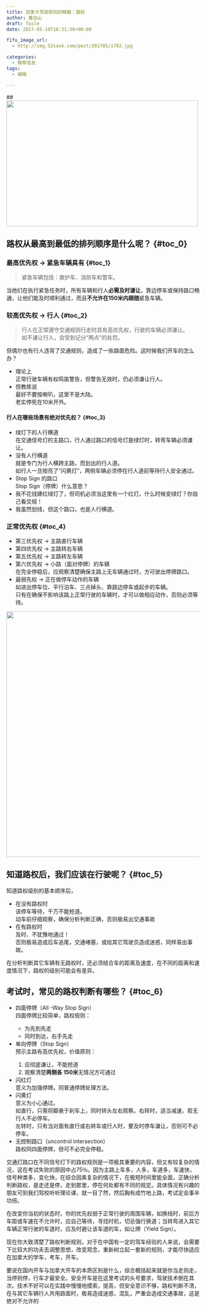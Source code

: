 ```yaml
---
title: 加拿大驾驶规则的精髓：路权
author: 童远山
draft: fasle
date: 2017-05-16T16:31:58+00:00

fifu_image_url:
  - http://img.52sask.com/post/201705/1702.jpg

categories:
  - 推荐信息
tags:
  - 编辑

---
```

##<img decoding="async" loading="lazy" class="alignnone size-full" src="http://img.52sask.com/post/201705/1702.jpg" width="500" height="328" /> 

## 路权从最高到最低的排列顺序是什么呢？ {#toc_0}

### 最高优先权 -> 紧急车辆具有 {#toc_1}

> 紧急车辆包括：救护车、消防车和警车。

当他们在执行紧急任务时，所有车辆和行人**必需及时谦让**，靠边停车或保持路口畅通，让他们能及时顺利通过，而且**不允许在150米内跟随**紧急车辆。

### 较高优先权 -> 行人 {#toc_2}

> 行人在正常遵守交通规则行走时具有高优先权，行驶的车辆必须谦让。  
> 如不谦让行人，会受到记分“两点”的处罚。

但偶尔也有行人违背了交通规则，造成了一些路面危险。这时候我们开车的怎么办？

  * 理论上  
    正常行驶车辆有权鸣笛警告，但警告无效时，仍必须谦让行人。
  * 但教练说  
    最好不要按喇叭，这里不是大陆。  
    老实停死在10米开外。

#### 行人在哪些场景有绝对优先权？ {#toc_3}

  * 绿灯下的人行横道  
    在交通信号灯的主路口，行人通过路口的信号灯是绿灯时，转弯车辆必须谦让。
  * 没有人行横道  
    就是专门为行人横跨主路，而划出的行人道。  
    如行人一旦按亮了“闪黄灯”，两侧车辆必须停在行人道前等待行人安全通过。
  * Stop Sign 的路口  
    Stop Sign（停牌）什么意思？
  * 我不花钱建红绿灯了，但司机必须当这里有一个红灯。什么时候变绿灯？你自己看交规！
  * 我虽然划线，但这个路口，也是人行横道。

### 正常优先权 {#toc_4}

  * 第三优先权 -> 主路直行车辆
  * 第四优先权 -> 主路转右车辆
  * 第五优先权 -> 主路转左车辆
  * 第六优先权 -> 小路（面对停牌）的车辆  
    在完全停稳后，应观察清楚确保主路上无车辆通过时，方可驶出停牌路口。
  * 最弱先权 -> 正在做停车动作的车辆  
    如进出停车位、平行泊车、三点掉头、靠路边停车或起步的车辆。  
    只有在确保不影响该路上正常行驶的车辆时，才可以做相应动作，否则必须等待。

<img decoding="async" loading="lazy" class="alignnone size-full" src="http://img.52sask.com/post/201705/1703.jpg" width="960" height="640" /> 

## 知道路权后，我们应该在行驶呢？ {#toc_5}

知道路权级别的基本顺序后，

  * 在没有路权时  
    该停车等待，千万不能抢道。  
    动车前仔细观察，确保分析判断正确，否则极易出交通事故
  * 在有路权时  
    及时、不犹豫地通过！  
    否则极易造成后车追尾，交通堵塞，或给其它驾驶员造成迷惑，同样易出事故。

在分析判断其它车辆有无路权时，还必须结合车的距离及速度，在不同的距离和速度情况下，路权的级别可能会有差异。

## 考试时，常见的路权判断有哪些？ {#toc_6}

  * 四面停牌（All -Way Stop Sign）  
    四面停牌比较简单，路权规则：</p> 
      * 为先到先走
      * 同时到达，右手先走
  * 单向停牌（Stop Sign）  
    预示主路有高优先权，价值原则：</p> 
      1. 应彻底谦让，不能抢道
      2. 观察清楚**两侧各 150米**无情况方可通过
  * 闪红灯  
    意义为加强停牌。同普通停牌处理方法。
  * 闪黄灯  
    意义为小心通过。  
    如直行，只需将脚悬于刹车上，同时转头左右观察。右转时，适当减速，若无行人不必停车。  
    左转时，只有当对面有直行或右转车或行人时，要及时停车谦让，否则可不必停车。
  * 无控制路口（uncontrol intersection）  
    路权同四面停牌，但可不必完全停稳。

交通灯路口在不同信号灯下的路权规则是一项极其重要的内容，但又有较复杂的情况，这在考试失败的原因中占75％。因为主路上车多，人多，车道多，车速快，信号种类多，变化快，在综合因素复杂的情况下，在极短时间里能全面，正确分析判断路权，是走还是停，走到那里，停在何处都有不同的规定。具体情况有兴趣的朋友可到我们驾校听听理论课，就一目了然，然后胸有成竹地上路，考试定会事半功倍。

在改变你当初的状态时，你的优先权弱于正常行驶的周围车辆，如换线时，前后方车距或车速在不允许时，应自己等待，寻找时机，切忌强行换道；当转弯进入其它车辆正常行驶的车道时，应及时避让该车道的车，如让牌（Yield Sign）。

现在你大致清楚了路权判断规则，对于在中国有一定的驾车经验的人来说，会需要下比较大的功夫去调整思想，改变观念，重新树立起一套新的规则，才能尽快适应在加拿大的学车，考车，开车。

要说在国内开车与加拿大开车的本质区别是什么，综合概括起来就是你当走则走，当停则停，行车才最安全。安全开车是在这里考试的头号要求，驾驶技术倒在其次。技术不好可以在实践中慢慢地摸索，提高，但安全意识不够，路权判断不清，在与其它车辆行人共用路面时，极易造成迷惑，混乱，严重会造成交通事故，这是绝对不允许的